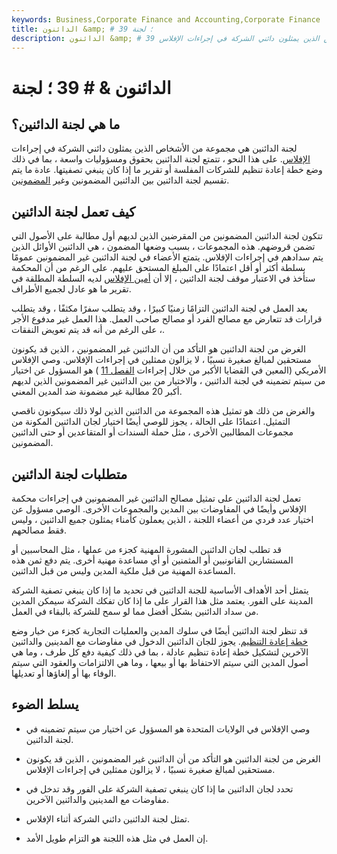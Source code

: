 ```yaml
---
keywords: Business,Corporate Finance and Accounting,Corporate Finance
title: الدائنون &amp; # 39 ؛ لجنة
description: الدائنون &amp; # 39 ؛ اللجنة هي مجموعة من الأشخاص الذين يمثلون دائني الشركة في إجراءات الإفلاس.
---
```


# الدائنون & # 39 ؛ لجنة
## ما هي لجنة الدائنين؟

لجنة الدائنين هي مجموعة من الأشخاص الذين يمثلون دائني الشركة في إجراءات [الإفلاس](/bankruptcy). على هذا النحو ، تتمتع لجنة الدائنين بحقوق ومسؤوليات واسعة ، بما في ذلك وضع خطة إعادة تنظيم للشركات المفلسة أو تقرير ما إذا كان ينبغي تصفيتها. عادة ما يتم تقسيم لجنة الدائنين بين الدائنين المضمونين وغير [المضمونين](/unsecuredcreditor).

## كيف تعمل لجنة الدائنين

تتكون لجنة الدائنين المضمونين من المقرضين الذين لديهم أول مطالبة على الأصول التي تضمن قروضهم. هذه المجموعات ، بسبب وضعها المضمون ، هي الدائنين الأوائل الذين يتم سدادهم في إجراءات الإفلاس. يتمتع الأعضاء في لجنة الدائنين غير المضمونين عمومًا بسلطة أكثر أو أقل اعتمادًا على المبلغ المستحق عليهم. على الرغم من أن المحكمة ستأخذ في الاعتبار موقف لجنة الدائنين ، إلا أن [أمين الإفلاس](/bankruptcy-trustee) لديه السلطة المطلقة في تقرير ما هو عادل لجميع الأطراف.

يعد العمل في لجنة الدائنين التزامًا زمنيًا كبيرًا ، وقد يتطلب سفرًا مكثفًا ، وقد يتطلب قرارات قد تتعارض مع مصالح الفرد أو مصالح صاحب العمل. هذا العمل غير مدفوع الأجر ، على الرغم من أنه قد يتم تعويض النفقات.

الغرض من لجنة الدائنين هو التأكد من أن الدائنين غير المضمونين ، الذين قد يكونون مستحقين لمبالغ صغيرة نسبيًا ، لا يزالون ممثلين في إجراءات الإفلاس. وصي الإفلاس الأمريكي (المعين في القضايا الأكبر من خلال إجراءات [الفصل 11](/chapter11) ) هو المسؤول عن اختيار من سيتم تضمينه في لجنة الدائنين ، والاختيار من بين الدائنين غير المضمونين الذين لديهم أكبر 20 مطالبة غير مضمونة ضد المدين المعني.

والغرض من ذلك هو تمثيل هذه المجموعة من الدائنين الذين لولا ذلك سيكونون ناقصي التمثيل. اعتمادًا على الحالة ، يجوز للوصي أيضًا اختيار لجان الدائنين المكونة من مجموعات المطالبين الأخرى ، مثل حملة السندات أو المتقاعدين أو حتى الدائنين المضمونين.

## متطلبات لجنة الدائنين

تعمل لجنة الدائنين على تمثيل مصالح الدائنين غير المضمونين في إجراءات محكمة الإفلاس وأيضًا في المفاوضات بين المدين والمجموعات الأخرى. الوصي مسؤول عن اختيار عدد فردي من أعضاء اللجنة ، الذين يعملون كأمناء يمثلون جميع الدائنين ، وليس فقط مصالحهم.

قد تطلب لجان الدائنين المشورة المهنية كجزء من عملها ، مثل المحاسبين أو المستشارين القانونيين أو المثمنين أو أي مساعدة مهنية أخرى. يتم دفع ثمن هذه المساعدة المهنية من قبل ملكية المدين وليس من قبل الدائنين.

يتمثل أحد الأهداف الأساسية للجنة الدائنين في تحديد ما إذا كان ينبغي تصفية الشركة المدينة على الفور. يعتمد مثل هذا القرار على ما إذا كان تفكك الشركة سيمكن المدين من سداد الدائنين بشكل أفضل مما لو سمح للشركة بالبقاء في العمل.

قد تنظر لجنة الدائنين أيضًا في سلوك المدين والعمليات التجارية كجزء من خيار وضع [خطة إعادة التنظيم](/reorganization). يجوز للجان الدائنين الدخول في مفاوضات مع المدينين والدائنين الآخرين لتشكيل خطة إعادة تنظيم عادلة ، بما في ذلك كيفية دفع كل طرف ، وما هي أصول المدين التي سيتم الاحتفاظ بها أو بيعها ، وما هي الالتزامات والعقود التي سيتم الوفاء بها أو إلغاؤها أو تعديلها.

## يسلط الضوء

- وصي الإفلاس في الولايات المتحدة هو المسؤول عن اختيار من سيتم تضمينه في لجنة الدائنين.

- الغرض من لجنة الدائنين هو التأكد من أن الدائنين غير المضمونين ، الذين قد يكونون مستحقين لمبالغ صغيرة نسبيًا ، لا يزالون ممثلين في إجراءات الإفلاس.

- تحدد لجان الدائنين ما إذا كان ينبغي تصفية الشركة على الفور وقد تدخل في مفاوضات مع المدينين والدائنين الآخرين.

- تمثل لجنة الدائنين دائني الشركة أثناء الإفلاس.

- إن العمل في مثل هذه اللجنة هو التزام طويل الأمد.

